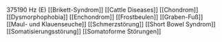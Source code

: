 375190 Hz (E)
[[Brikett-Syndrom]]
[[Cattle Diseases]]
[[Chondrom]]
[[Dysmorphophobia]]
[[Enchondrom]]
[[Frostbeulen]]
[[Graben-Fuß]]
[[Maul- und Klauenseuche]]
[[Schmerzstörung]]
[[Short Bowel Syndrom]]
[[Somatisierungsstörung]]
[[Somatoforme Störungen]]